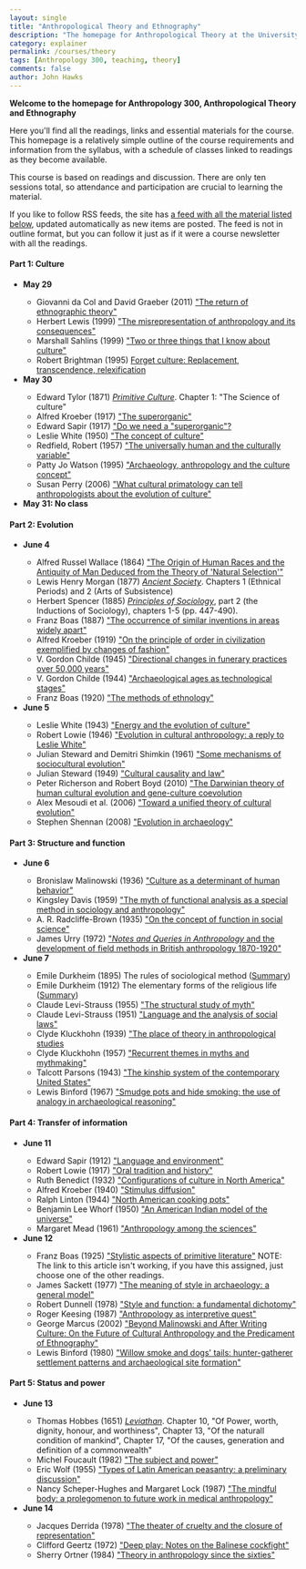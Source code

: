 ```yaml
---
layout: single 
title: "Anthropological Theory and Ethnography" 
description: "The homepage for Anthropological Theory at the University of Wisconsin-Madison" 
category: explainer
permalink: /courses/theory
tags: [Anthropology 300, teaching, theory] 
comments: false 
author: John Hawks 
---
```


<strong>Welcome to the homepage for Anthropology 300, Anthropological Theory and Ethnography</strong>

Here you'll find all the readings, links and essential materials for the course. This homepage is a relatively simple outline of the course requirements and information from the syllabus, with a schedule of classes linked to readings as they become available. 

This course is based on readings and discussion. There are only ten sessions total, so attendance and participation are crucial to learning the material. 

If you like to follow RSS feeds, the site has <a href="/courses/theory/all/feed">a feed with all the material listed below</a>, updated automatically as new items are posted. The feed is not in outline format, but you can follow it just as if it were a course newsletter with all the readings. 

<h4>Part 1: Culture</h4>

<ul>

<li><strong>May 29</strong></li>

<ul>
<li>Giovanni da Col and David Graeber (2011) <a href="http://www.haujournal.org/index.php/hau/article/view/45/50">"The return of ethnographic theory"</a></li>
<li>Herbert Lewis (1999) <a href="http://www.jstor.org/stable/682051">"The misrepresentation of anthropology and its consequences"</a></li>
<li>Marshall Sahlins (1999) <a href="http://www.jstor.org/stable/10.2307/2661275">"Two or three things that I know about culture"</a></li>
<li>Robert Brightman (1995) <a href="http://onlinelibrary.wiley.com/doi/10.1525/can.1995.10.4.02a00030/abstract">Forget culture: Replacement, transcendence, relexification</a></li>


</ul>

<li><strong>May 30</strong></li>

<ul>
<li>Edward Tylor (1871) <a href="http://books.google.com/books?id=TNcKAAAAIAAJ"><em>Primitive Culture</em></a>. Chapter 1: "The Science of culture"</li>
<li>Alfred Kroeber (1917) <a href="http://onlinelibrary.wiley.com/doi/10.1525/aa.1917.19.2.02a00010/abstract">"The superorganic"</a></li>
<li>Edward Sapir (1917) <a href="http://onlinelibrary.wiley.com/doi/10.1525/aa.1917.19.3.02a00150/abstract">"Do we need a "superorganic"?</a></li>
<li>Leslie White (1950) <a href="http://onlinelibrary.wiley.com/doi/10.1525/aa.1959.61.2.02a00040/abstract">"The concept of culture"</a></li>
<li>Redfield, Robert (1957) <a href="http://www.jstor.org/stable/10.2307/27795553">"The universally human and the culturally variable"</a></li>
<li>Patty Jo Watson (1995) <a href="http://onlinelibrary.wiley.com/doi/10.1525/aa.1995.97.4.02a00110/abstract">"Archaeology, anthropology and the culture concept"</a></li>
<li>Susan Perry (2006) <a href="http://www.annualreviews.org/doi/abs/10.1146/annurev.anthro.35.081705.123312">"What cultural primatology can tell anthropologists about the evolution of culture"</a></li>
</ul>

<li><strong>May 31: No class</strong></li>

</ul>

<h4>Part 2: Evolution</h4>

<ul>

<li><strong>June 4</strong></li>

<ul>
<li>Alfred Russel Wallace (1864) <a href="http://www.jstor.org/stable/10.2307/3025211">"The Origin of Human Races and the Antiquity of Man Deduced from the Theory of 'Natural Selection'"</a></li>
<li>Lewis Henry Morgan (1877) <a href="http://books.google.com/books/about/Ancient_society_or_Researches_in_the_lin.html?id=IKsUAAAAYAAJ"><em>Ancient Society</em></a>. Chapters 1 (Ethnical Periods) and 2 (Arts of Subsistence) </li>
<li>Herbert Spencer (1885) <a href="http://books.google.com/books?id=tk4TAAAAYAAJ&printsec=frontcover&dq=herbert+spencer+principles+of+sociology&hl=en&sa=X&ei=VCzFT8H5LIXw2gW1nvXwAQ&ved=0CDsQ6AEwAA#v=onepage&q=nominalism&f=false"><em>Principles of Sociology</em></a>, part 2 (the Inductions of Sociology), chapters 1-5 (pp. 447-490).</li>
<li>Franz Boas (1887) <a href="http://www.jstor.org/openurl?date=1887&spage=485&issn=00368075&issue=224">"The occurrence of similar inventions in areas widely apart"</a></li>
<li>Alfred Kroeber (1919) <a href="http://onlinelibrary.wiley.com/doi/10.1525/aa.1919.21.3.02a00010/full">"On the principle of order in civilization exemplified by changes of fashion"</a></li>
<li>V. Gordon Childe (1945) <a href="http://www.jstor.org/stable/10.2307/2793007">"Directional changes in funerary practices over 50,000 years"</a></li>
<li>V. Gordon Childe (1944) <a href="http://www.jstor.org/stable/2844291?seq=1">"Archaeological ages as technological stages"</a></li>
<li>Franz Boas (1920) <a href="http://onlinelibrary.wiley.com/doi/10.1525/aa.1920.22.4.02a00020/abstract">"The methods of ethnology"</a></li>
</ul>

<li><strong>June 5</strong></li>

<ul>
<li>Leslie White (1943) <a href="http://onlinelibrary.wiley.com/doi/10.1525/aa.1943.45.3.02a00010/full">"Energy and the evolution of culture"</a>
<li>Robert Lowie (1946) <a href="http://onlinelibrary.wiley.com/doi/10.1525/aa.1946.48.2.02a00040/abstract">"Evolution in cultural anthropology: a reply to Leslie White"</a>
<li>Julian Steward and Demitri Shimkin (1961) <a href="http://www.jstor.org/stable/10.2307/20026669">"Some mechanisms of sociocultural evolution"</a></li>
<li>Julian Steward (1949) <a href="http://onlinelibrary.wiley.com/doi/10.1525/aa.1949.51.1.02a00020/abstract">"Cultural causality and law"</a></li>
<li>Peter Richerson and Robert Boyd (2010) <a href="http://www.des.ucdavis.edu/faculty/Richerson/Cultural%20EvolutionDarwins150FinalMS%20version.pdf">"The Darwinian theory of human cultural evolution and gene-culture coevolution</a></li>
<li>Alex Mesoudi et al. (2006) <a href="http://journals.cambridge.org/action/displayAbstract?fromPage=online&aid=544776&fulltextType=RA&fileId=S0140525X06009083">"Toward a unified theory of cultural evolution"</a></li>
<li>Stephen Shennan (2008) <a href="http://dx.doi.org/10.1146/annurev.anthro.37.081407.085153">"Evolution in archaeology"</a></li>
</ul>

</ul>

<h4>Part 3: Structure and function</h4>

<ul>

<li><strong>June 6</strong></li>

<ul>
<li>Bronislaw Malinowski (1936) <a href="http://www.socio-legal.sjtu.edu.cn/Uploads/Papers/2011/GON110605122437205.pdf">"Culture as a determinant of human behavior"</a></li>
<li>Kingsley Davis (1959) <a href="http://www.jstor.org/stable/10.2307/2088563">"The myth of functional analysis as a special method in sociology and anthropology"</a></li>
<li>A. R. Radcliffe-Brown (1935) <a href="http://onlinelibrary.wiley.com/doi/10.1525/aa.1935.37.3.02a00030/abstract">"On the concept of function in social science"</a></li>
<li>James Urry (1972) <a href="http://www.jstor.org/stable/10.2307/3031732">"<em>Notes and Queries in Anthropology</em> and the development of field methods in British anthropology 1870-1920"</a></li>
</ul>

<li><strong>June 7</strong></li>

<ul>
<li>Emile Durkheim (1895) The rules of sociological method (<a href="http://durkheim.uchicago.edu/Summaries/rules.html">Summary</a>)</li>
<li>Emile Durkheim (1912) The elementary forms of the religious life (<a href="http://durkheim.uchicago.edu/Summaries/forms.html">Summary</a>)</li>
<li>Claude Levi-Strauss (1955) <a href="http://www.jstor.org/stable/10.2307/536768">"The structural study of myth"</a></li>
<li>Claude Levi-Strauss (1951) <a href="http://onlinelibrary.wiley.com/doi/10.1525/aa.1951.53.2.02a00010/abstract">"Language and the analysis of social laws"</a>
<li>Clyde Kluckhohn (1939) <a href="http://www.jstor.org/stable/10.2307/184727">"The place of theory in anthropological studies</a></li>
<li>Clyde Kluckhohn (1957) <a href="http://www.jstor.org/stable/10.2307/20026495">"Recurrent themes in myths and mythmaking"</a></li>
<li>Talcott Parsons (1943) <a href="http://onlinelibrary.wiley.com/doi/10.1525/aa.1943.45.1.02a00030/full">"The kinship system of the contemporary United States"</a></li>
<li>Lewis Binford (1967) <a href="http://www.jstor.org/stable/10.2307/278774">"Smudge pots and hide smoking: the use of analogy in archaeological reasoning"</a></li>
</ul>

</ul>

<h4>Part 4: Transfer of information</h4>

<ul>

<li><strong>June 11</strong></li>

<ul>
<li>Edward Sapir (1912) <a href="http://onlinelibrary.wiley.com/doi/10.1525/aa.1912.14.2.02a00020/abstract">"Language and environment"</a></li>
<li>Robert Lowie (1917) <a href="http://www.jstor.org/stable/10.2307/534336">"Oral tradition and history"</a></li>
<li>Ruth Benedict (1932) <a href="http://onlinelibrary.wiley.com/doi/10.1525/aa.1932.34.1.02a00020/abstract">"Configurations of culture in North America"</a>
<li>Alfred Kroeber (1940) <a href="http://onlinelibrary.wiley.com/doi/10.1525/aa.1940.42.1.02a00020/abstract">"Stimulus diffusion"</a></li>
<li>Ralph Linton (1944) <a href="http://www.jstor.org/stable/10.2307/275087">"North American cooking pots"</a></li>
<li>Benjamin Lee Whorf (1950) <a href="http://www.jstor.org/stable/10.2307/1262850">"An American Indian model of the universe"</a></li>
<li>Margaret Mead (1961) <a href="http://onlinelibrary.wiley.com/doi/10.1525/aa.1961.63.3.02a00010/abstract">"Anthropology among the sciences"</a></li>
</ul>

<li><strong>June 12</strong></li>

<ul>
<li>Franz Boas (1925) <a href="http://www.jstor.org/stable/10.2307/535235">"Stylistic aspects of primitive literature"</a> NOTE: The link to this article isn't working, if you have this assigned, just choose one of the other readings. </li>
<li>James Sackett (1977) <a href="http://www.jstor.org/stable/10.2307/279062">"The meaning of style in archaeology: a general model"</a></li>
<li>Robert Dunnell (1978) <a href="http://www.jstor.org/stable/10.2307/279244">"Style and function: a fundamental dichotomy"</a></li>
<li>Roger Keesing (1987) <a href="http://www.jstor.org.ezproxy.library.wisc.edu/stable/10.2307/2743185">"Anthropology as interpretive quest"</a></li>
<li>George Marcus (2002) <a href="http://onlinelibrary.wiley.com/doi/10.1111/j.1835-9310.2002.tb00199.x/abstract">"Beyond Malinowski and After Writing Culture: On the Future of Cultural Anthropology and the Predicament of Ethnography"</a></li>

<li>Lewis Binford (1980) <a href="http://www.jstor.org/stable/10.2307/279653">"Willow smoke and dogs' tails: hunter-gatherer settlement patterns and archaeological site formation"</a></li>
</ul>

</ul>

<h4>Part 5: Status and power</h4>

<ul>

<li><strong>June 13</strong></li>

<ul>
<li>Thomas Hobbes (1651) <a href="http://www.gutenberg.org/files/3207/3207-h/3207-h.htm#2HCH0010"><em>Leviathan</em></a>. Chapter 10, "Of Power, worth, dignity, honour, and worthiness", Chapter 13, "Of the naturall condition of mankind", Chapter 17, "Of the causes, generation and definition of a commonwealth"</li>
<li>Michel Foucault (1982) <a href="http://www.jstor.org/stable/10.2307/1343197">"The subject and power"</a></li>
<li>Eric Wolf (1955) <a href="http://onlinelibrary.wiley.com/doi/10.1525/aa.1955.57.3.02a00050/abstract">"Types of Latin American peasantry: a preliminary discussion"</a></li>
<li>Nancy Scheper-Hughes and Margaret Lock (1987) <a href="http://onlinelibrary.wiley.com/doi/10.1525/maq.1987.1.1.02a00020/abstract">"The mindful body: a prolegomenon to future work in medical anthropology"</a></li>
</ul>

<li><strong>June 14</strong></li>

<ul>
<li>Jacques Derrida (1978) <a href="http://theater.dukejournals.org/content/9/3/6.full.pdf">"The theater of cruelty and the closure of representation"</a></li>
<li>Clifford Geertz (1972) <a href="http://www.jstor.org/stable/10.2307/20024056">"Deep play: Notes on the Balinese cockfight"</a></li>
<li>Sherry Ortner (1984) <a href="http://www.jstor.org/stable/10.2307/178524">"Theory in anthropology since the sixties"</a></li>
</ul>

</ul>

